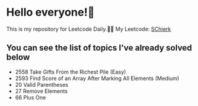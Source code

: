 # Hello everyone!👋
This is my repository for Leetcode Daily.💪💪
My Leetcode: [SChierk](https://leetcode.com/u/SChierk/)

## You can see the list of topics I've already solved below
- 2558 Take Gifts From the Richest Pile (Easy)
- 2593 Find Score of an Array After Marking All Elements (Medium)
- 20 Valid Parentheses
- 27 Remove Elements
- 66 Plus One